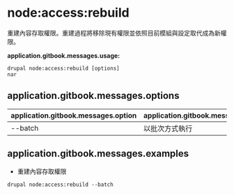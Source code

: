 # node:access:rebuild
重建內容存取權限。重建過程將移除現有權限並依照目前模組與設定取代成為新權限。

**application.gitbook.messages.usage:**
```
drupal node:access:rebuild [options]
nar
```

## application.gitbook.messages.options
application.gitbook.messages.option | application.gitbook.messages.details
-------|-------------
--batch | 以批次方式執行

## application.gitbook.messages.examples
* 重建內容存取權限
```
drupal node:access:rebuild --batch
```
